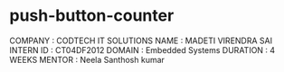 # push-button-counter
COMPANY : CODTECH IT SOLUTIONS
NAME : MADETI VIRENDRA SAI
INTERN ID : CT04DF2012
DOMAIN : Embedded Systems
DURATION : 4 WEEKS
MENTOR : Neela Santhosh kumar

